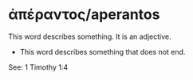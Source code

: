 # ἀπέραντος/aperantos
This word describes something. It is an adjective.

* This word describes something that does not end. 

See: 1 Timothy 1:4
